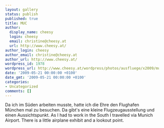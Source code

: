 ```yaml
---
layout: gallery
status: publish
published: true
title: MUC
author:
  display_name: cheesy
  login: cheesy
  email: christine@cheesy.at
  url: http://www.cheesy.at/
author_login: cheesy
author_email: christine@cheesy.at
author_url: http://www.cheesy.at/
wordpress_id: 1978
wordpress_url: http://www.cheesy.at/wordpress/photos/ausfluege/x2009/muc/
date: '2009-05-21 00:00:00 +0100'
date_gmt: '2009-05-21 00:00:00 +0100'
categories:
- Uncategorized
comments: []
---
```

<!--:de-->Da ich im Süden arbeiten musste, hatte ich die Ehre den Flughafen München mal zu besuchen. Da gibt's eine kleine Flugzeugausstellung und einen Aussichtspunkt.
<!--:--><!--:en-->As I had to work in the South I travelled via Munich Airport. There is a little airplane exhibit and a lookout point.
<!--:-->
